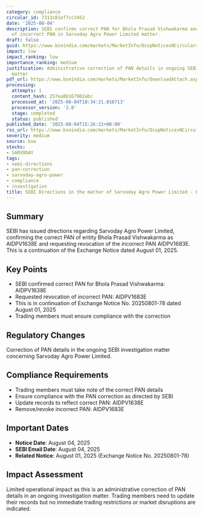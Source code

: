 ```yaml
---
category: compliance
circular_id: 7313c81ef7cc3452
date: '2025-08-04'
description: SEBI confirms correct PAN for Bhola Prasad Vishwakarma and requests revocation
  of incorrect PAN in Sarvoday Agro Power Limited matter.
draft: false
guid: https://www.bseindia.com/markets/MarketInfo/DispNoticesNCirculars.aspx?Noticeid={C39C419B-76B1-4D5B-8B23-8139507CA03A}&noticeno=20250804-56&dt=08/04/2025&icount=56&totcount=60&flag=0
impact: low
impact_ranking: low
importance_ranking: medium
justification: Administrative correction of PAN details in ongoing SEBI investigation
  matter
pdf_url: https://www.bseindia.com/markets/MarketInfo/DownloadAttach.aspx?id=20250804-56&attachedId=
processing:
  attempts: 1
  content_hash: 257ea8b167902abc
  processed_at: '2025-08-04T18:34:21.016713'
  processor_version: '2.0'
  stage: completed
  status: published
published_date: '2025-08-04T15:26:22+00:00'
rss_url: https://www.bseindia.com/markets/MarketInfo/DispNoticesNCirculars.aspx?Noticeid={C39C419B-76B1-4D5B-8B23-8139507CA03A}&noticeno=20250804-56&dt=08/04/2025&icount=56&totcount=60&flag=0
severity: medium
source: bse
stocks:
- SARVODAY
tags:
- sebi-directions
- pan-correction
- sarvoday-agro-power
- compliance
- investigation
title: SEBI Directions in the matter of Sarvoday Agro Power Limited - PAN Correction
---
```


## Summary

SEBI has issued directions regarding Sarvoday Agro Power Limited, confirming the correct PAN of entity Bhola Prasad Vishwakarma as AIDPV1638E and requesting revocation of the incorrect PAN AIDPV1683E. This is a continuation of the Exchange Notice dated August 01, 2025.

## Key Points

- SEBI confirmed correct PAN for Bhola Prasad Vishwakarma: AIDPV1638E
- Requested revocation of incorrect PAN: AIDPV1683E
- This is in continuation of Exchange Notice No. 20250801-78 dated August 01, 2025
- Trading members must ensure compliance with the correction

## Regulatory Changes

Correction of PAN details in the ongoing SEBI investigation matter concerning Sarvoday Agro Power Limited.

## Compliance Requirements

- Trading members must take note of the correct PAN details
- Ensure compliance with the PAN correction as directed by SEBI
- Update records to reflect correct PAN: AIDPV1638E
- Remove/revoke incorrect PAN: AIDPV1683E

## Important Dates

- **Notice Date**: August 04, 2025
- **SEBI Email Date**: August 04, 2025
- **Related Notice**: August 01, 2025 (Exchange Notice No. 20250801-78)

## Impact Assessment

Limited operational impact as this is an administrative correction of PAN details in an ongoing investigation matter. Trading members need to update their records but no immediate trading restrictions or market disruptions are indicated.